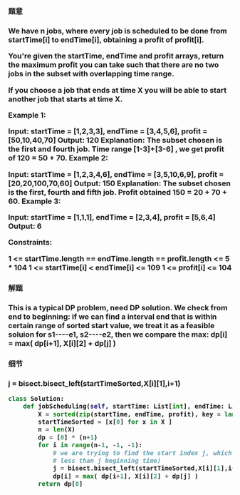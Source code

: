 <h3>题意<h3>
<p>
We have n jobs, where every job is scheduled to be done from startTime[i] to endTime[i], obtaining a profit of profit[i].

You're given the startTime, endTime and profit arrays, return the maximum profit you can take such that there are no two jobs in the subset with overlapping time range.

If you choose a job that ends at time X you will be able to start another job that starts at time X.

 

Example 1:



Input: startTime = [1,2,3,3], endTime = [3,4,5,6], profit = [50,10,40,70]
Output: 120
Explanation: The subset chosen is the first and fourth job. 
Time range [1-3]+[3-6] , we get profit of 120 = 50 + 70.
Example 2:



Input: startTime = [1,2,3,4,6], endTime = [3,5,10,6,9], profit = [20,20,100,70,60]
Output: 150
Explanation: The subset chosen is the first, fourth and fifth job. 
Profit obtained 150 = 20 + 70 + 60.
Example 3:



Input: startTime = [1,1,1], endTime = [2,3,4], profit = [5,6,4]
Output: 6
 

Constraints:

1 <= startTime.length == endTime.length == profit.length <= 5 * 104
1 <= startTime[i] < endTime[i] <= 109
1 <= profit[i] <= 104

<p>




<h3>解题<h3>
<p> 
This is a typical DP problem, need DP solution. We check from end to beginning: if we can find a interval end that is within certain range of sorted start value,
we treat it as a feasible soluion for  s1----e1, s2----e2, then we compare the max: dp[i] = max( dp[i+1], X[i][2] + dp[j] )
<p>




<h3>细节<h3>
<p>
j = bisect.bisect_left(startTimeSorted,X[i][1],i+1)
<p>


```python
class Solution:
    def jobScheduling(self, startTime: List[int], endTime: List[int], profit: List[int]) -> int:
        X = sorted(zip(startTime, endTime, profit), key = lambda x: x[0])
        startTimeSorted = [x[0] for x in X ]
        n = len(X)
        dp = [0] * (n+1)
        for i in range(n-1, -1, -1):
            # we are trying to find the start index j, which X[i][1] is less than (meaning ith end time is 
            # less than j beginning time)
            j = bisect.bisect_left(startTimeSorted,X[i][1],i+1) #only search in indices to the right of i
            dp[i] = max( dp[i+1], X[i][2] + dp[j] )
        return dp[0]
    

```
